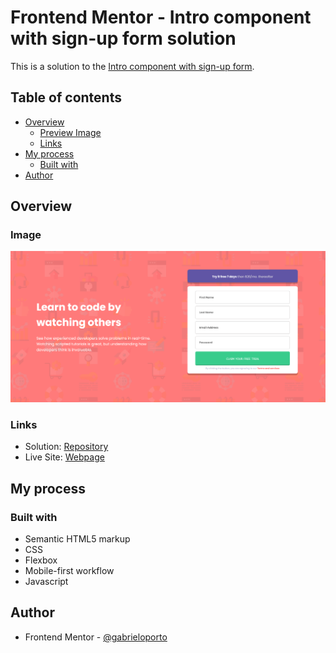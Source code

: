# Frontend Mentor - Intro component with sign-up form solution

This is a solution to the [Intro component with sign-up form](https://www.frontendmentor.io/challenges/intro-component-with-signup-form-5cf91bd49edda32581d28fd1).

## Table of contents

- [Overview](#overview)
  - [Preview Image](#image)
  - [Links](#links)
- [My process](#my-process)
  - [Built with](#built-with)
- [Author](#author)

## Overview

### Image

![preview-image](images/Screenshot%202023-03-07%20at%2014-52-55%20Frontend%20Mentor%20Intro%20component%20with%20sign%20up%20form.png)

### Links

- Solution: [Repository](https://github.com/gabrieloporto/intro-component-with-signup-form-main)
- Live Site: [Webpage](https://gabrieloporto.github.io/intro-component-with-signup-form-main/)

## My process

### Built with

- Semantic HTML5 markup
- CSS
- Flexbox
- Mobile-first workflow
- Javascript

## Author

- Frontend Mentor - [@gabrieloporto](https://www.frontendmentor.io/profile/gabrieloporto)
